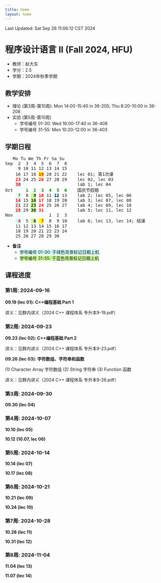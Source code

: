 ```yaml
---
title: Home
layout: home
---
```

Last Updated: Sat Sep 28 11:06:12 CST 2024

# 程序设计语言 II (Fall 2024, HFU)

-   教师：赵大东
-   学分：2.5
-   学期：2024年秋季学期

## 教学安排

- 理论 (第3周-第10周): Mon 14:00-15:40 in 36-205; Thu 8:20-10:00 in 36-208
- 实验 (第5周-第10周)
    - 学号编号 01-30: Wed 16:00-17:40 in 36-408
    - 学号编号 31-55: Mon 10:20-12:00 in 36-403

## 学期日程

<pre>	Mo Tu We Th Fr Sa Su
Sep	 2  3  4  5  6  7  8	
	 9 10 11 12 13 14 15	
	16 17 18 <span style="background:yellow; color: red;"><b>19</b></span> 20 21 22    lec 01; 第1次课
	<span style="color: red;"><b>23</b></span> 24 25 <span style="color: red;"><b>26</b></span> 27 28 29    lec 02, lec 03
	<span style="color: red; background: #CCFFFF;"><b>30</b></span>                      lab 1; lec 04
Oct	    <span style="color: green;"><b>1  2  3  4  5  6</b></span>    国庆节假期
	<span style="color: green;"><b> 7</b></span>  8 <span style="background: #CCFF99;"><b> 9</b></span> <span style="color: red;"><b>10</b></span> 11 <span style="background: #CCFFFF;"><b>12</b></span> 13    lab 2; lec 05, lec 06
	<span style="color: red; background: #CCFFFF;"><b>14</b></span> 15 <span style="background: #CCFF99;"><b>16</b></span> <span style="color: red;"><b>17</b></span> 18 19 20    lab 3; lec 07, lec 08
	<span style="color: red; background: #CCFFFF;"><b>21</b></span> 22 <span style="background: #CCFF99;"><b>23</b></span> <span style="color: red;"><b>24</b></span> 25 26 27    lab 4; lec 09, lec 10
	<span style="color: red; background: #CCFFFF;"><b>28</b></span> 29 <span style="background: #CCFF99;"><b>30</b></span> <span style="color: red;"><b>31</b></span>             lab 5; lec 11, lec 12
Nov	             1  2  3    
	<span style="color: red; background: #CCFFFF;"><b> 4</b></span>  5 <span style="background: #CCFF99;"><b> 6</b></span> <span style="background:yellow; color: red"><b> 7</b></span>  8  9 10    lab 6; lec 13, lec 14; 结课
	11 12 13 14 15 16 17    
	18 19 20 21 22 23 24    
	25 26 27 28 29 30       
</pre>


-   **备注**
    -   <span style="background: #CCFFFF;">学号编号 01-30: 于绿色背景标记日期上机</span>
    -   <span style="background: #CCFF99;">学号编号 31-55: 于蓝色背景标记日期上机</span>

## 课程进度

### 第1周: 2024-09-16

**09.19 (lec 01): C++编程基础 Part 1**

讲义：见群内讲义（2024 C++ 课程体系 专升本9-19.pdf）

### 第2周: 2024-09-23

**09.23 (lec 02): C++编程基础 Part 2**

讲义：见群内讲义（2024 C++ 课程体系 专升本9-23.pdf）

**09.26 (lec 03): 字符数组、字符串和函数**

(1) Character Array 字符数组 (2) String 字符串 (3) Function 函数

讲义：见群内讲义（2024 C++ 课程体系 专升本9-26.pdf）

### 第3周: 2024-09-30

**09.30 (lec 04)**

### 第4周: 2024-10-07

**10.10 (lec 05)**

**10.12 (10.07, lec 06)**

### 第5周: 2024-10-14

**10.14  (lec 07)**

**10.17  (lec 08)**

### 第6周: 2024-10-21

**10.21  (lec 09)**

**10.24  (lec 10)**

### 第7周: 2024-10-28

**10.28  (lec 11)**

**10.31  (lec 12)**

### 第8周: 2024-11-04

**11.04  (lec 13)**

**11.07  (lec 14)**